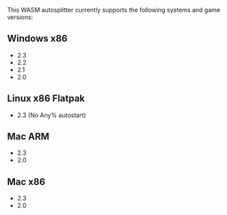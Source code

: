 This WASM autosplitter currently supports the following systems and game versions:
## Windows x86
- 2.3
- 2.2
- 2.1
- 2.0
## Linux x86 Flatpak
- 2.3 (No Any% autostart)
## Mac ARM
- 2.3
- 2.0
## Mac x86
- 2.3
- 2.0
